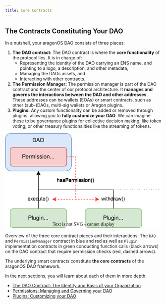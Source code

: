 ```yaml
---
title: Core Contracts
---
```


## The Contracts Constituting Your DAO

In a nutshell, your aragonOS DAO consists of three pieces:

1. **The DAO contract:** The DAO contract is where the **core functionality** of the protocol lies. It is in charge of:
   - Representing the identity of the DAO carrying an ENS name, and pointing to a logo, a description, and other metadata,
   - Managing the DAOs assets, and
   - Interacting with other contracts.
2. **The Permission Manager:** The permission manager is part of the DAO contract and the center of our protocol architecture. It **manages and governs the interactions between the DAO and other addresses**. These addresses can be wallets (EOAs) or smart contracts, such as other (sub-)DAOs, multi-sig wallets or Aragon plugins.
3. **Plugins:** Any custom functionality can be added or removed through plugins, allowing you to **fully customize your DAO**. We can imagine these to be governance plugins for collective decision making, like token voting, or other treasury functionalities like the streaming of tokens.

![Overview of the three core contract pieces and their interactions: The `DAO` and `PermissionManager` contract in blue and red as well as `Plugin` implementation contracts in green conducting function calls (black arrows) on the DAO contract that require permission checks (red, dashed arrows).](dao-plugin.drawio.svg)

Overview of the three core contract pieces and their interactions: The `DAO` and `PermissionManager` contract in blue and red as well as `Plugin` implementation contracts in green conducting function calls (black arrows) on the DAO contract that require permission checks (red, dashed arrows).

The underlying smart contracts constitute **the core contracts** of the aragonOS DAO framework.

In the next sections, you will learn about each of them in more depth.

- [The DAO Contract: The Identity and Basis of your Organization](01-the-dao-contract.md)
- [Permissions: Managing and Governing your DAO](02-permissions.md)
- [Plugins: Customizing your DAO](03-plugins.md)
